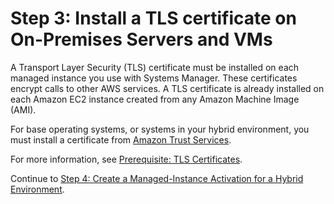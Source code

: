 # Step 3: Install a TLS certificate on On\-Premises Servers and VMs<a name="hybrid-tls-certificate"></a>

A Transport Layer Security \(TLS\) certificate must be installed on each managed instance you use with Systems Manager\. These certificates encrypt calls to other AWS services\. A TLS certificate is already installed on each Amazon EC2 instance created from any Amazon Machine Image \(AMI\)\.

For base operating systems, or systems in your hybrid environment, you must install a certificate from [Amazon Trust Services](https://www.amazontrust.com/repository/)\.

For more information, see [Prerequisite: TLS Certificates](systems-manager-prereqs.md#prereqs-tls-certificate)\.

Continue to [Step 4: Create a Managed\-Instance Activation for a Hybrid Environment](sysman-managed-instance-activation.md)\.